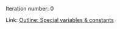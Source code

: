 Iteration number: 0

Link: [Outline: Special variables & constants](https://docs.google.com/document/d/1f8k5_6_-8aGl9zlrP0ZTeyxsfoS64wUujjZtAE97WWw/edit)